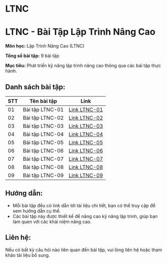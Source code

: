# LTNC
# LTNC - Bài Tập Lập Trình Nâng Cao

**Môn học:** Lập Trình Nâng Cao (LTNC)

**Tổng số bài tập:** 9 bài tập

**Mục tiêu:** Phát triển kỹ năng lập trình nâng cao thông qua các bài tập thực hành.

## Danh sách bài tập:

| STT  | Tên bài tập  | Link  |
|------|--------------|-------|
| 01   | Bài tập LTNC-01 | [Link LTNC-01](https://docs.google.com/document/d/1rVNWS9yQvCd4p4t3nbYGp8nAHkd56B8brtiEVAepU78/edit?usp=sharing) |
| 02   | Bài tập LTNC-02 | [Link LTNC-02](https://docs.google.com/document/d/1-W9OyvgUYrW6xW9yzZH3OxCLJs1fMidnFqLGlQG8L_E/edit?usp=sharing) |
| 03   | Bài tập LTNC-03 | [Link LTNC-03](https://docs.google.com/document/d/1on3mdvGvmpQ0JgQIbB7Yb_ZTsewkT-KAlXoTR56zbG0/edit) |
| 04   | Bài tập LTNC-04 | [Link LTNC-04](https://docs.google.com/document/d/1UiLxGEGIyh7gHZAj_uas-VHECS7Ee4BAl8NXbLBfCQM/edit?usp=sharing) |
| 05   | Bài tập LTNC-05 | [Link LTNC-05](https://docs.google.com/document/d/1KBW0b_97pi9BYLgYKsRNVQCaBxpwFzb21NWbhC1SIJU/edit?usp=sharing) |
| 06   | Bài tập LTNC-06 | [Link LTNC-06](https://docs.google.com/document/d/1_Yx3PCUwNEZXfo7r7xCKzra2DcO08Ul7HuYLnO_rf04/edit?usp=sharing) |
| 07   | Bài tập LTNC-07 | [Link LTNC-07](https://docs.google.com/document/d/1n28AtDkpqfLaw-UfHMHkFIQQn6_vvz2bT4BU73z3u1E/edit?usp=sharing) |
| 08   | Bài tập LTNC-08 | [Link LTNC-08](https://docs.google.com/document/d/1vLAX-s0voUblmiYlTwGtb8fAz1K1hv7zAyvqKxz007c/edit?usp=sharing) |
| 09   | Bài tập LTNC-09 | [Link LTNC-09](https://docs.google.com/document/d/1H1PDAzsHsypuw4_cJZXfhx-XGQlAvG6ToectWhqfIAU/edit?usp=sharing) |

## Hướng dẫn:

- Mỗi bài tập đều có link dẫn tới tài liệu chi tiết, bạn có thể truy cập để xem hướng dẫn cụ thể.
- Các bài tập này được thiết kế để nâng cao kỹ năng lập trình, giúp bạn làm quen với các khái niệm nâng cao.

## Liên hệ:
Nếu có bất kỳ câu hỏi nào liên quan đến bài tập, vui lòng liên hệ hoặc tham khảo tài liệu bổ sung.

